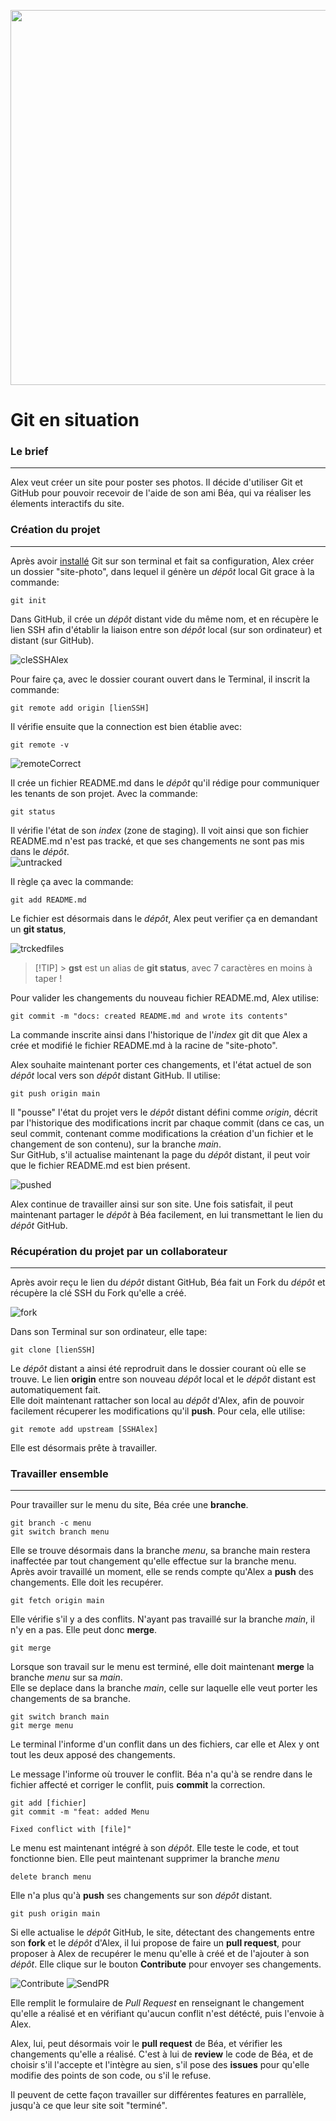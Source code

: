 <p align="center"><img width="600"src="../../images/git-logo.png"/><p>

# Git en situation

### Le brief

---

Alex veut créer un site pour poster ses photos. Il décide d'utiliser Git et GitHub pour pouvoir recevoir de l'aide de son ami Béa, qui va réaliser les élements interactifs du site.

### Création du projet

---

Après avoir [installé](/git/02-install) Git sur son terminal et fait sa configuration, Alex créer un dossier "site-photo", dans lequel il génère un _dépôt_ local Git grace à la commande:

```
git init
```

Dans GitHub, il crée un _dépôt_ distant vide du même nom, et en récupère le lien SSH afin d'établir la liaison entre son _dépôt_ local (sur son ordinateur) et distant (sur GitHub).

![cleSSHAlex](/images/03-scenario/01SSH.jpg)

Pour faire ça, avec le dossier courant ouvert dans le Terminal, il inscrit la commande:

```
git remote add origin [lienSSH]
```

Il vérifie ensuite que la connection est bien établie avec:

```
git remote -v
```

![remoteCorrect](/images/03-scenario/02REMOTE.jpg)

Il crée un fichier README.md dans le _dépôt_ qu'il rédige pour communiquer les tenants de son projet. Avec la commande:

```
git status
```

Il vérifie l'état de son _index_ (zone de staging). Il voit ainsi que son fichier README.md n'est pas tracké, et que ses changements ne sont pas mis dans le _dépôt_.  
![untracked](/images/03-scenario/03UNTRACKED.jpg)

Il règle ça avec la commande:

```
git add README.md
```

Le fichier est désormais dans le _dépôt_, Alex peut verifier ça en demandant un **git status**,

![trckedfiles](/images/03-scenario/04TRACKED.jpg)

> [!TIP] > **gst** est un alias de **git status**, avec 7 caractères en moins à taper !

Pour valider les changements du nouveau fichier README.md, Alex utilise:

```
git commit -m "docs: created README.md and wrote its contents"
```

La commande inscrite ainsi dans l'historique de l'_index_ git dit que Alex a crée et modifié le fichier README.md à la racine de "site-photo".

Alex souhaite maintenant porter ces changements, et l'état actuel de son _dépôt_ local vers son _dépôt_ distant GitHub. Il utilise:

```
git push origin main
```

Il "pousse" l'état du projet vers le _dépôt_ distant défini comme _origin_, décrit par l'historique des modifications incrit par chaque commit (dans ce cas, un seul commit, contenant comme modifications la création d'un fichier et le changement de son contenu), sur la branche _main_.  
Sur GitHub, s'il actualise maintenant la page du _dépôt_ distant, il peut voir que le fichier README.md est bien présent.

![pushed](/images/03-scenario/05PUSH.jpg)

Alex continue de travailler ainsi sur son site. Une fois satisfait, il peut maintenant partager le _dépôt_ à Béa facilement, en lui transmettant le lien du _dépôt_ GitHub.

### Récupération du projet par un collaborateur

---

Après avoir reçu le lien du _dépôt_ distant GitHub, Béa fait un Fork du _dépôt_ et récupère la clé SSH du Fork qu'elle a créé.

![fork](/images/03-scenario/06BEAFORK.jpg)

Dans son Terminal sur son ordinateur, elle tape:

```
git clone [lienSSH]
```

Le _dépôt_ distant a ainsi été reprodruit dans le dossier courant où elle se trouve. Le lien **origin** entre son nouveau _dépôt_ local et le _dépôt_ distant est automatiquement fait.  
Elle doit maintenant rattacher son local au _dépôt_ d'Alex, afin de pouvoir facilement récuperer les modifications qu'il **push**. Pour cela, elle utilise:

```
git remote add upstream [SSHAlex]
```

Elle est désormais prête à travailler.

### Travailler ensemble

---

Pour travailler sur le menu du site, Béa crée une **branche**.

```
git branch -c menu
git switch branch menu
```

Elle se trouve désormais dans la branche _menu_, sa branche main restera inaffectée par tout changement qu'elle effectue sur la branche menu.  
Après avoir travaillé un moment, elle se rends compte qu'Alex a **push** des changements. Elle doit les recupérer.

```
git fetch origin main
```

Elle vérifie s'il y a des conflits. N'ayant pas travaillé sur la branche _main_, il n'y en a pas. Elle peut donc **merge**.

```
git merge
```

Lorsque son travail sur le menu est terminé, elle doit maintenant **merge** la branche _menu_ sur sa _main_.  
Elle se deplace dans la branche _main_, celle sur laquelle elle veut porter les changements de sa branche.

```
git switch branch main
git merge menu
```

Le terminal l'informe d'un conflit dans un des fichiers, car elle et Alex y ont tout les deux apposé des changements.

Le message l'informe où trouver le conflit. Béa n'a qu'à se rendre dans le fichier affecté et corriger le conflit, puis **commit** la correction.

```
git add [fichier]
git commit -m "feat: added Menu

Fixed conflict with [file]"
```

Le menu est maintenant intégré à son _dépôt_. Elle teste le code, et tout fonctionne bien. Elle peut maintenant supprimer la branche _menu_

```
delete branch menu
```

Elle n'a plus qu'à **push** ses changements sur son _dépôt_ distant.

```
git push origin main
```

Si elle actualise le _dépôt_ GitHub, le site, détectant des changements entre son **fork** et le _dépôt_ d'Alex, il lui propose de faire un **pull request**, pour proposer à Alex de recupérer le menu qu'elle à créé et de l'ajouter à son _dépôt_. Elle clique sur le bouton **Contribute** pour envoyer ses changements.

![Contribute](/images/03-scenario/07CONTRIBUTE.jpg)
![SendPR](/images/03-scenario/07CONTRIBUTE2.jpg)

Elle remplit le formulaire de _Pull Request_ en renseignant le changement qu'elle a réalisé et en vérifiant qu'aucun conflit n'est détécté, puis l'envoie à Alex.

Alex, lui, peut désormais voir le **pull request** de Béa, et vérifier les changements qu'elle a réalisé. C'est à lui de **review** le code de Béa, et de choisir s'il l'accepte et l'intègre au sien, s'il pose des **issues** pour qu'elle modifie des points de son code, ou s'il le refuse.

Il peuvent de cette façon travailler sur différentes features en parrallèle, jusqu'à ce que leur site soit "terminé".
